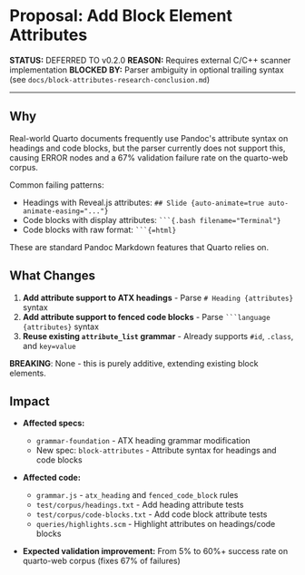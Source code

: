 # Proposal: Add Block Element Attributes

**STATUS:** DEFERRED TO v0.2.0
**REASON:** Requires external C/C++ scanner implementation
**BLOCKED BY:** Parser ambiguity in optional trailing syntax (see `docs/block-attributes-research-conclusion.md`)

---

## Why

Real-world Quarto documents frequently use Pandoc's attribute syntax on headings and code blocks, but the parser currently does not support this, causing ERROR nodes and a 67% validation failure rate on the quarto-web corpus.

Common failing patterns:
- Headings with Reveal.js attributes: `## Slide {auto-animate=true auto-animate-easing="..."}`
- Code blocks with display attributes: `` ```{.bash filename="Terminal"} ``
- Code blocks with raw format: `` ```{=html} ``

These are standard Pandoc Markdown features that Quarto relies on.

## What Changes

1. **Add attribute support to ATX headings** - Parse `# Heading {attributes}` syntax
2. **Add attribute support to fenced code blocks** - Parse `` ```language {attributes} `` syntax
3. **Reuse existing `attribute_list` grammar** - Already supports `#id`, `.class`, and `key=value`

**BREAKING**: None - this is purely additive, extending existing block elements.

## Impact

- **Affected specs:**
  - `grammar-foundation` - ATX heading grammar modification
  - New spec: `block-attributes` - Attribute syntax for headings and code blocks

- **Affected code:**
  - `grammar.js` - `atx_heading` and `fenced_code_block` rules
  - `test/corpus/headings.txt` - Add heading attribute tests
  - `test/corpus/code-blocks.txt` - Add code block attribute tests
  - `queries/highlights.scm` - Highlight attributes on headings/code blocks

- **Expected validation improvement:** From 5% to 60%+ success rate on quarto-web corpus (fixes 67% of failures)
